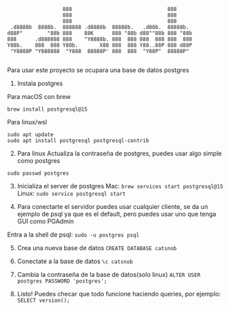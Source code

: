 
```
                  888                               888      
                  888                               888      
                  888                               888      
 .d8888b  8888b.  888888 .d8888b  88888b.   .d88b.  88888b.  
d88P"        "88b 888    88K      888 "88b d88""88b 888 "88b 
888      .d888888 888    "Y8888b. 888  888 888  888 888  888 
Y88b.    888  888 Y88b.       X88 888  888 Y88..88P 888 d88P 
 "Y8888P "Y888888  "Y888  88888P' 888  888  "Y88P"  88888P"  
                                                             
```
Para usar este proyecto se ocupara una base de datos postgres


1. Instala postgres

Para macOS con brew
```
brew install postgresql@15
```

Para linux/wsl
```
sudo apt update
sudo apt install postgresql postgresql-contrib
```

2. Para linux
Actualiza la contraseña de postgres, puedes usar algo simple como postgres
```
sudo passwd postgres
```
3. Inicializa el server de postgres
Mac: `brew services start postgresql@15`
Linux: `sudo service postgresql start`

4. Para conectarte el servidor puedes usar cualquier cliente, se da un ejemplo de psql ya que es el default, pero puedes
usar uno que tenga GUI como PGAdmin

Entra a la shell de psql:
```sudo -u postgres psql```

5. Crea una nueva base de datos
```CREATE DATABASE catsnob```

6. Conectate a la base de datos
```\c catsnob```

7. Cambia la contraseña de la base de datos(solo linux)
```ALTER USER postgres PASSWORD 'postgres';```

8. Listo! Puedes checar que todo funcione haciendo queries, por ejemplo:
```SELECT version();```


